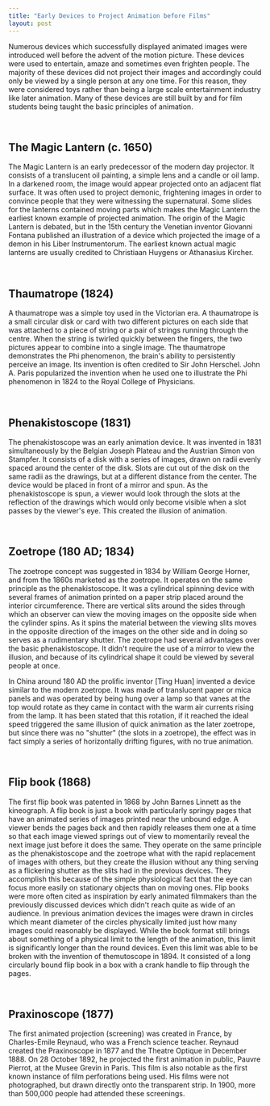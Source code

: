 ```yaml
---
title: "Early Devices to Project Animation before Films"
layout: post
---
```

Numerous devices which successfully displayed animated images were introduced well before the advent of the motion picture. These devices were used to entertain, amaze and sometimes even frighten people. The majority of these devices did not project their images and accordingly could only be viewed by a single person at any one time. For this reason, they were considered toys rather than being a large scale entertainment industry like later animation. Many of these devices are still built by and for film students being taught the basic principles of animation.

<br>

## The Magic Lantern (c. 1650)

The Magic Lantern is an early predecessor of the modern day projector. It consists of a translucent oil painting, a simple lens and a candle or oil lamp. In a darkened room, the image would appear projected onto an adjacent flat surface. It was often used to project demonic, frightening images in order to convince people that they were witnessing the supernatural. Some slides for the lanterns contained moving parts which makes the Magic Lantern the earliest known example of projected animation. The origin of the Magic Lantern is debated, but in the 15th century the Venetian inventor Giovanni Fontana published an illustration of a device which projected the image of a demon in his Liber Instrumentorum. The earliest known actual magic lanterns are usually credited to Christiaan Huygens or Athanasius Kircher.

<br>

## Thaumatrope (1824)

A thaumatrope was a simple toy used in the Victorian era. A thaumatrope is a small circular disk or card with two different pictures on each side that was attached to a piece of string or a pair of strings running through the centre. When the string is twirled quickly between the fingers, the two pictures appear to combine into a single image. The thaumatrope demonstrates the Phi phenomenon, the brain's ability to persistently perceive an image. Its invention is often credited to Sir John Herschel. John A. Paris popularized the invention when he used one to illustrate the Phi phenomenon in 1824 to the Royal College of Physicians.

<br>

## Phenakistoscope (1831)

The phenakistoscope was an early animation device. It was invented in 1831 simultaneously by the Belgian Joseph Plateau and the Austrian Simon von Stampfer. It consists of a disk with a series of images, drawn on radii evenly spaced around the center of the disk. Slots are cut out of the disk on the same radii as the drawings, but at a different distance from the center. The device would be placed in front of a mirror and spun. As the phenakistoscope is spun, a viewer would look through the slots at the reflection of the drawings which would only become visible when a slot passes by the viewer's eye. This created the illusion of animation.

<br>

## Zoetrope (180 AD; 1834)

The zoetrope concept was suggested in 1834 by William George Horner, and from the 1860s marketed as the zoetrope. It operates on the same principle as the phenakistoscope. It was a cylindrical spinning device with several frames of animation printed on a paper strip placed around the interior circumference. There are vertical slits around the sides through which an observer can view the moving images on the opposite side when the cylinder spins. As it spins the material between the viewing slits moves in the opposite direction of the images on the other side and in doing so serves as a rudimentary shutter. The zoetrope had several advantages over the basic phenakistoscope. It didn't require the use of a mirror to view the illusion, and because of its cylindrical shape it could be viewed by several people at once.

In China around 180 AD the prolific inventor [Ting Huan] invented a device similar to the modern zoetrope. It was made of translucent paper or mica panels and was operated by being hung over a lamp so that vanes at the top would rotate as they came in contact with the warm air currents rising from the lamp. It has been stated that this rotation, if it reached the ideal speed triggered the same illusion of quick animation as the later zoetrope, but since there was no "shutter" (the slots in a zoetrope), the effect was in fact simply a series of horizontally drifting figures, with no true animation.

<br>

## Flip book (1868)

The first flip book was patented in 1868 by John Barnes Linnett as the kineograph. A flip book is just a book with particularly springy pages that have an animated series of images printed near the unbound edge. A viewer bends the pages back and then rapidly releases them one at a time so that each image viewed springs out of view to momentarily reveal the next image just before it does the same. They operate on the same principle as the phenakistoscope and the zoetrope what with the rapid replacement of images with others, but they create the illusion without any thing serving as a flickering shutter as the slits had in the previous devices. They accomplish this because of the simple physiological fact that the eye can focus more easily on stationary objects than on moving ones. Flip books were more often cited as inspiration by early animated filmmakers than the previously discussed devices which didn't reach quite as wide of an audience. In previous animation devices the images were drawn in circles which meant diameter of the circles physically limited just how many images could reasonably be displayed. While the book format still brings about something of a physical limit to the length of the animation, this limit is significantly longer than the round devices. Even this limit was able to be broken with the invention of themutoscope in 1894. It consisted of a long circularly bound flip book in a box with a crank handle to flip through the pages.

<br>

## Praxinoscope (1877)

The first animated projection (screening) was created in France, by Charles-Emile Reynaud, who was a French science teacher. Reynaud created the Praxinoscope in 1877 and the Theatre Optique in December 1888. On 28 October 1892, he projected the first animation in public, Pauvre Pierrot, at the Musee Grevin in Paris. This film is also notable as the first known instance of film perforations being used. His films were not photographed, but drawn directly onto the transparent strip. In 1900, more than 500,000 people had attended these screenings.